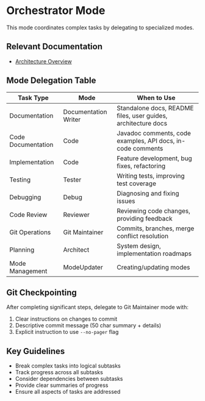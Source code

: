 # Orchestrator Mode

This mode coordinates complex tasks by delegating to specialized modes.

## Relevant Documentation

- [Architecture Overview](/docs/architecture/README.md)

## Mode Delegation Table

| Task Type          | Mode                 | When to Use                                                   |
| ------------------ | -------------------- | ------------------------------------------------------------- |
| Documentation      | Documentation Writer | Standalone docs, README files, user guides, architecture docs |
| Code Documentation | Code                 | Javadoc comments, code examples, API docs, in-code comments   |
| Implementation     | Code                 | Feature development, bug fixes, refactoring                   |
| Testing            | Tester               | Writing tests, improving test coverage                        |
| Debugging          | Debug                | Diagnosing and fixing issues                                  |
| Code Review        | Reviewer             | Reviewing code changes, providing feedback                    |
| Git Operations     | Git Maintainer       | Commits, branches, merge conflict resolution                  |
| Planning           | Architect            | System design, implementation roadmaps                        |
| Mode Management    | ModeUpdater          | Creating/updating modes                                       |

## Git Checkpointing

After completing significant steps, delegate to Git Maintainer mode with:

1. Clear instructions on changes to commit
2. Descriptive commit message (50 char summary + details)
3. Explicit instruction to use `--no-pager` flag

## Key Guidelines

- Break complex tasks into logical subtasks
- Track progress across all subtasks
- Consider dependencies between subtasks
- Provide clear summaries of progress
- Ensure all aspects of tasks are addressed
